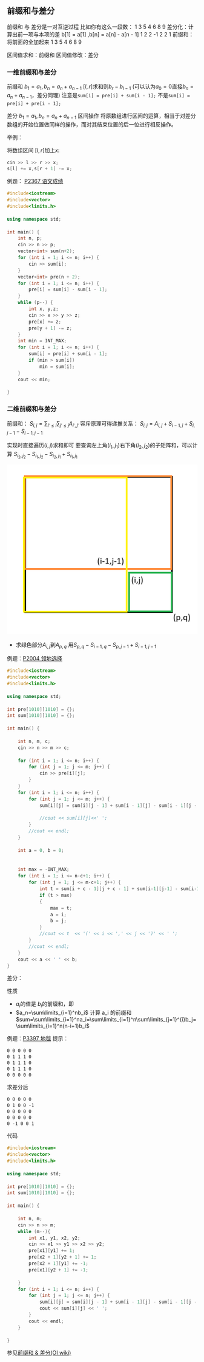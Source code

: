 ## 前缀和与差分
前缀和 与 差分是一对互逆过程
比如你有这么一段数：
1 3 5 4 6 8 9
差分化：计算出前一项与本项的差 b[1] = a[1] ,b[n] = a[n] - a[n - 1]
1 2 2 -1 2 2 1
前缀和：将前面的全加起来
1 3 5 4 6 8 9

区间值求和：前缀和
区间值修改：差分

### 一维前缀和与差分

前缀和
$b_1=a_1,b_n=a_n+a_{n-1}$
$[l,r]$求和则$b_r-b_{l-1}$
(可以认为$a_0=0$直接$b_n=a_n+a_{n-1}$，差分同理)
注意是`sum[i] = pre[i] + sum[i - 1];`
不是`sum[i] = pre[i] + pre[i - 1];`

差分
$b_1=a_1,b_n=a_n+a_{n-1}$
区间操作
将原数组进行区间的运算，相当于对差分数组的开始位置做同样的操作，而对其结束位置的后一位进行相反操作。

举例：

将数组区间 $[l,r]$加上$x$:
```c++
cin >> l >> r >> x;
s[l] += x,s[r + 1] -= x;
```

例题：
[P2367 语文成绩](https://www.luogu.com.cn/problem/P2367)
```C++
#include<iostream>
#include<vector>
#include<limits.h>

using namespace std;

int main() {
	int n, p;
	cin >> n >> p;
	vector<int> sum(n+2);
	for (int i = 1; i <= n; i++) {
		cin >> sum[i];
	}
	vector<int> pre(n + 2);
	for (int i = 1; i <= n; i++) {
		pre[i] = sum[i] - sum[i - 1];
	}
	while (p--) {
		int x, y,z;
		cin >> x >> y >> z;
		pre[x] += z;
		pre[y + 1] -= z;
	}
	int min = INT_MAX;
	for (int i = 1; i <= n; i++) {
		sum[i] = pre[i] + sum[i - 1];
		if (min > sum[i])
			min = sum[i];
	}
	cout << min;

}
```

### 二维前缀和与差分
前缀和：
$S_{i,j}=\displaystyle \sum_{i'\leq i} \sum_{j'\leq j}A_{i',j'}$
容斥原理可得递推关系：
$S_{i,j}=A_{i,j}+S_{i-1,j}+S_{i,j-1}-S_{i-1,j-1}$

实现时直接遍历$(i,j)$求和即可
要查询左上角$(i_1,j_1)$右下角$(i_2,j_2)$的子矩阵和，可以计算
$S_{i_2,j_2}-S_{i_1,j_2}-S_{i_2,j_1}+S_{i_1,j_1}$

![求绿色部分](../photo/s.png)
* 求绿色部分$A_{i,j}$到$A_{p,q}$
用$S_{p,q}-S_{i-1,q}-S_{p,j-1}+S_{i-1,j-1}$

例题：[P2004 领地选择](https://www.luogu.com.cn/problem/P2004)
```C++
#include<iostream>
#include<vector>
#include<limits.h>

using namespace std;

int pre[1010][1010] = {};
int sum[1010][1010] = {};

int main() {
	
	int n, m, c;
	cin >> n >> m >> c;
	
	for (int i = 1; i <= n; i++) {
		for (int j = 1; j <= m; j++) {
			cin >> pre[i][j];
		}
	}
	for (int i = 1; i <= n; i++) {
		for (int j = 1; j <= m; j++) {
			sum[i][j] = sum[i][j - 1] + sum[i - 1][j] - sum[i - 1][j - 1] + pre[i][j];
			
			//cout << sum[i][j]<<' ';
		}
		//cout << endl;
	}

	int a = 0, b = 0;

	
	int max = -INT_MAX;
	for (int i = 1; i <= n-c+1; i++) {
		for (int j = 1; j <= m-c+1; j++) {
			int t = sum[i + c - 1][j + c - 1] + sum[i-1][j-1] - sum[i-1][j + c - 1] - sum[i + c - 1][j-1];
			if (t > max)
			{
				max = t;
				a = i;
				b = j;
			}
			//cout << t  << '(' << i << ',' << j << ')' << ' ';
		}
		//cout << endl;
	}
	cout << a << ' ' << b;
}
```
 
差分：

性质
* $a_i$的值是 $b_i$的前缀和，即 
* $a_n=\sum\limits_{i=1}^nb_i$
计算 a_i 的前缀和 
$sum=\sum\limits_{i=1}^na_i=\sum\limits_{i=1}^n\sum\limits_{j=1}^{i}b_j=\sum\limits_{i=1}^n(n-i+1)b_i$

例题：[P3397 地毯](https://www.luogu.com.cn/problem/P3397)
提示：

```
0 0 0 0 0
0 1 1 1 0
0 1 1 1 0
0 1 1 1 0
0 0 0 0 0
```
求差分后
```
0 0 0 0 0
0 1 0 0 -1
0 0 0 0 0
0 0 0 0 0
0 -1 0 0 1
```
代码
```c++
#include<iostream>
#include<vector>
#include<limits.h>

using namespace std;

int pre[1010][1010] = {};
int sum[1010][1010] = {};

int main() {

	int n, m;
	cin >> n >> m;
	while (m--){
		int x1, y1, x2, y2;
		cin >> x1 >> y1 >> x2 >> y2;
		pre[x1][y1] += 1;
		pre[x2 + 1][y2 + 1] += 1;
		pre[x2 + 1][y1] += -1;
		pre[x1][y2 + 1] += -1;

	}
	for (int i = 1; i <= n; i++) {
		for (int j = 1; j <= n; j++) {
			sum[i][j] = sum[i][j - 1] + sum[i - 1][j] - sum[i - 1][j - 1] + pre[i][j];
			cout << sum[i][j] << ' ';
		}
		cout << endl;
	}
	
}
```

参见[前缀和 & 差分(OI wiki)](https://oi-wiki.org/basic/prefix-sum/)

